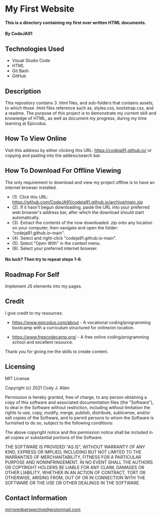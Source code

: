 # My First Website

#### This is a directory containing my first ever written HTML documents. 

#### By CodeJA91

## Technologies Used

* Visual Studio Code 
* HTML
* Git Bash
* GitHub

## Description

This repository contains 3 .html files, and sub-folders that contains assets, to which those .html files reference such as, styles.css, bootstrap.css, and a readme. The purpose of this project is to demonstrate my current skill and knowledge of HTML, as well as document my progress, during my time learning at Epicodus.

## How To View Online

Visit this address by either clicking this URL: https://codeja91.github.io/ or copying and pasting into the addess/search bar.

## How To Download For Offline Viewing

The only requirement to download and view my project offline is to have an internet browser installed.
* (1). Click this URL: https://github.com/CodeJA91/codeja91.github.io/archive/main.zip
* (2). If it hasn't begun downloading, paste the URL into your preferred web browser's address bar, after which 
the download should start automatically.
* (3). Extract the contents of the now downloaded .zip onto any location on your computer, then navigate and open the folder: "codeja91.github.io-main".
* (4). Select and right-click "codeja91.github.io-main".
* (5). Select "Open With" in the context menu.
* (6). Select your preferred internet browser.

#### No luck? Then try to repeat steps 1-6.

## Roadmap For Self

Implement JS elements into my pages.

## Credit

I give credit to my resources:

* https://www.epicodus.com/about - A vocational coding/programming bootcamp with a curriculum structured for online/on location. 

* https://www.freecodecamp.org/ - A free online coding/programming school and excellent resource.

Thank you for giving me the skills to create content.

## Licensing

MIT License

Copyright (c) 2021 Cody J. Allen

Permission is hereby granted, free of charge, to any person obtaining a copy of this software and associated documentation files (the "Software"), to deal in the Software without restriction, including without limitation the rights to use, copy, modify, merge, publish, distribute, sublicense, and/or sell copies of the Software, and to permit persons to whom the Software is furnished to do so, subject to the following conditions:

The above copyright notice and this permission notice shall be included in all copies or substantial portions of the Software.

THE SOFTWARE IS PROVIDED "AS IS", WITHOUT WARRANTY OF ANY KIND, EXPRESS OR IMPLIED, INCLUDING BUT NOT LIMITED TO THE WARRANTIES OF MERCHANTABILITY, FITNESS FOR A PARTICULAR PURPOSE AND NONINFRINGEMENT. IN NO EVENT SHALL THE AUTHORS OR COPYRIGHT HOLDERS BE LIABLE FOR ANY CLAIM, DAMAGES OR OTHER LIABILITY, WHETHER IN AN ACTION OF CONTRACT, TORT OR OTHERWISE, ARISING FROM, OUT OF OR IN CONNECTION WITH THE SOFTWARE OR THE USE OR OTHER DEALINGS IN THE SOFTWARE.

## Contact Information

mirroredperspective@protonmail.com